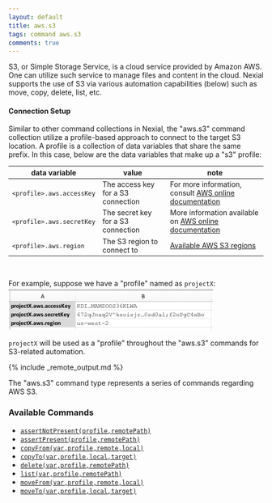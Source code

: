 ```yaml
---
layout: default
title: aws.s3
tags: command aws.s3
comments: true
---
```



S3, or Simple Storage Service, is a cloud service provided by Amazon AWS.  One can utilize such service to manage files
and content in the cloud.  Nexial supports the use of S3 via various automation capabilities (below) such as move, copy,
delete, list, etc.


#### Connection Setup
Similar to other command collections in Nexial, the "aws.s3" command collection utilize a profile-based approach to 
connect to the target S3 location.  A profile is a collection of data variables that share the same prefix.  In this 
case, below are the data variables that make up a "s3" profile:

<a name="s3profile"/>

|data variable            |value                             | note                                                    |
|-------------------------|----------------------------------|---------------------------------------------------------|
|`<profile>.aws.accessKey`|The access key for a S3 connection| For more information, consult <a href="https://aws.amazon.com/premiumsupport/knowledge-center/create-access-key/" class="external-link" target="_nexial_external">AWS online documentation</a>|
|`<profile>.aws.secretKey`|The secret key for a S3 connection| More information available on <a href="https://docs.aws.amazon.com/general/latest/gr/aws-sec-cred-types.html#access-keys-and-secret-access-keys" class="external-link" target="_nexial_external">AWS online documentation</a>|
|`<profile>.aws.region`   |The S3 region to connect to       | <a href="https://docs.aws.amazon.com/general/latest/gr/rande.html#s3_region" class="external-link" target="_nexial_external">Available AWS S3 regions</a>|

<br/>

For example, suppose we have a "profile" named as `projectX`:<br/>
![profile](image/index_01.png)

`projectX` will be used as a "profile" throughout the "aws.s3" commands for S3-related automation.


{% include _remote_output.md %}


The "aws.s3" command type represents a series of commands regarding AWS S3.


### Available Commands
- [`assertNotPresent(profile,remotePath)`](assertNotPresent(profile,remotePath))
- [`assertPresent(profile,remotePath)`](assertPresent(profile,remotePath))
- [`copyFrom(var,profile,remote,local)`](copyFrom(var,profile,remote,local))
- [`copyTo(var,profile,local,target)`](copyTo(var,profile,local,target))
- [`delete(var,profile,remotePath)`](delete(var,profile,remotePath))
- [`list(var,profile,remotePath)`](list(var,profile,remotePath))
- [`moveFrom(var,profile,remote,local)`](moveFrom(var,profile,remote,local))
- [`moveTo(var,profile,local,target)`](moveTo(var,profile,local,target))
